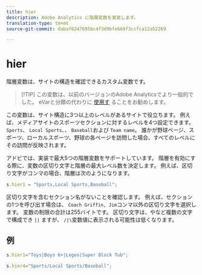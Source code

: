 ```yaml
---
title: hier
description: Adobe Analytics に階層変数を実装します。
translation-type: tm+mt
source-git-commit: dabaf6247695bc4f3d9bfe668f3ccfca12a52269

---
```



# hier

階層変数は、サイトの構造を確認できるカスタム変数です。

>[!TIP] この変数は、以前のバージョンのAdobe Analyticsでより一般的でした。 eVarと分類の代わりに [使用す](evar.md) ることをお勧めします。

この変数は、サイト構造に3つ以上のレベルがあるサイトで役立ちます。 例えば、メディアサイトのスポーツセクションに対するレベルを4つ設定できます。 `Sports`、 `Local Sports`、、 `Baseball`および `Team name`。 誰かが野球ページ、スポーツ、ローカルスポーツ、野球の各ページを訪問した場合、すべてのレベルにその訪問が反映されます。

アドビでは、実装で最大5つの階層変数をサポートしています。 階層を有効にする際に、変数の区切り文字と階層の最大レベル数を決定します。 例えば、区切り文字がコンマの場合、階層は次のようになります。

```js
s.hier1 = "Sports,Local Sports,Baseball";
```

区切り文字を含むセクション名がないことを確認します。 例えば、セクションの1つを呼び出す場合は、 `Coach Griffin, Jim`コンマ以外の区切り文字を選択します。 変数の制限の合計は255バイトです。 区切り文字は、やなど複数の文字で構成でき `||` ますが、 `/|\`変数値に表示される可能性は低くなります。

## 例

```js
s.hier1="Toys|Boys 6+|Legos|Super Block Tub";
```

```js
s.hier4="Sports/Local Sports/Baseball";
```
